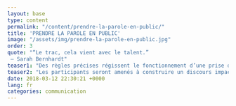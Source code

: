 ```yaml
---
layout: base
type: content
permalink: "/content/prendre-la-parole-en-public/"
title: 'PRENDRE LA PAROLE EN PUBLIC'
image: "/assets/img/prendre-la-parole-en-public.jpg"
order: 3
quote: "“Le trac, cela vient avec le talent.”
 – Sarah Bernhardt"
teaser1: "Des règles précises régissent le fonctionnement d’une prise de parole en public. Dans cet atelier nous partageons l’ensembles des techniques de communication orale qui font le succès des conférences TED."
teaser2: "Les participants seront amenés à construire un discours impactant, à s’exprimer devant une assemblée, devant une caméra (optionnel)  et à travailler leur présence scénique. "
date: 2018-03-12 22:30:21 +0000
lang: fr
categories: communication
---
```


